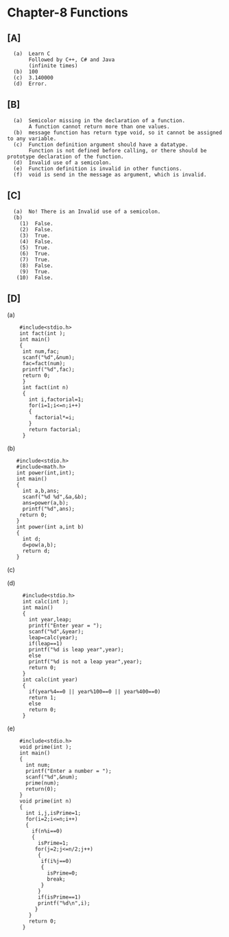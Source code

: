 # Chapter-8 Functions
## [A]
    
      (a)  Learn C
           Followed by C++, C# and Java
           (infinite times)
      (b)  100
      (c)  3.140000
      (d)  Error.
     
## [B]

      (a)  Semicolor missing in the declaration of a function.
           A function cannot return more than one values.
      (b)  message function has return type void, so it cannot be assigned to any variable.
      (c)  Function definition argument should have a datatype.
           Function is not defined before calling, or there should be prototype declaration of the function.
      (d)  Invalid use of a semicolon.
      (e)  Function definition is invalid in other functions.
      (f)  void is send in the message as argument, which is invalid.
      
## [C]

      (a)  No! There is an Invalid use of a semicolon.
      (b)
        (1)  False.
        (2)  False.
        (3)  True.
        (4)  False.
        (5)  True.
        (6)  True.
        (7)  True.
        (8)  False.
        (9)  True.
       (10)  False.
       
## [D]

(a)

        #include<stdio.h>
        int fact(int );
        int main()
        {
         int num,fac;
         scanf("%d",&num);
         fac=fact(num);
         printf("%d",fac);
         return 0;
         }
         int fact(int n)
         {
           int i,factorial=1;
           for(i=1;i<=n;i++)
           {
             factorial*=i;
           }
           return factorial;
         }
         
(b)

       #include<stdio.h>
       #include<math.h>
       int power(int,int);
       int main()
       {
         int a,b,ans;
         scanf("%d %d",&a,&b);
         ans=power(a,b);
         printf("%d",ans);
        return 0;
       }
       int power(int a,int b)
       {
         int d;
         d=pow(a,b);
         return d;
       }
       
(c)

(d)

         #include<stdio.h>
         int calc(int );
         int main()
         {
           int year,leap;
           printf("Enter year = ");
           scanf("%d",&year);
           leap=calc(year);
           if(leap==1)
           printf("%d is leap year",year);
           else
           printf("%d is not a leap year",year);
           return 0;
         }
         int calc(int year)
         {
           if(year%4==0 || year%100==0 || year%400==0)
           return 1;
           else
           return 0;
         } 

(e)

        #include<stdio.h>
        void prime(int );
        int main()
        {
          int num;
          printf("Enter a number = ");
          scanf("%d",&num);
          prime(num);
          return(0);
        }
        void prime(int n)
        {
          int i,j,isPrime=1;
          for(i=2;i<=n;i++)
          {
            if(n%i==0)
            {  
              isPrime=1; 
             for(j=2;j<=n/2;j++)
              {
               if(i%j==0)
               {
                 isPrime=0;
                 break;
               }
              }
              if(isPrime==1)
              printf("%d\n",i);
             }
           } 
           return 0;
         }
